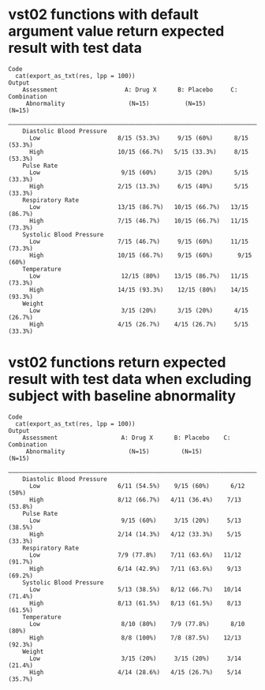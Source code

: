# vst02 functions with default argument value return expected result with test data

    Code
      cat(export_as_txt(res, lpp = 100))
    Output
        Assessment                   A: Drug X      B: Placebo     C: Combination
         Abnormality                  (N=15)          (N=15)           (N=15)    
        —————————————————————————————————————————————————————————————————————————
        Diastolic Blood Pressure                                                 
          Low                      8/15 (53.3%)     9/15 (60%)      8/15 (53.3%) 
          High                     10/15 (66.7%)   5/15 (33.3%)     8/15 (53.3%) 
        Pulse Rate                                                               
          Low                       9/15 (60%)      3/15 (20%)      5/15 (33.3%) 
          High                     2/15 (13.3%)     6/15 (40%)      5/15 (33.3%) 
        Respiratory Rate                                                         
          Low                      13/15 (86.7%)   10/15 (66.7%)   13/15 (86.7%) 
          High                     7/15 (46.7%)    10/15 (66.7%)   11/15 (73.3%) 
        Systolic Blood Pressure                                                  
          Low                      7/15 (46.7%)     9/15 (60%)     11/15 (73.3%) 
          High                     10/15 (66.7%)    9/15 (60%)       9/15 (60%)  
        Temperature                                                              
          Low                       12/15 (80%)    13/15 (86.7%)   11/15 (73.3%) 
          High                     14/15 (93.3%)    12/15 (80%)    14/15 (93.3%) 
        Weight                                                                   
          Low                       3/15 (20%)      3/15 (20%)      4/15 (26.7%) 
          High                     4/15 (26.7%)    4/15 (26.7%)     5/15 (33.3%) 

# vst02 functions return expected result with test data when excluding subject with baseline abnormality

    Code
      cat(export_as_txt(res, lpp = 100))
    Output
        Assessment                  A: Drug X      B: Placebo    C: Combination
         Abnormality                  (N=15)         (N=15)          (N=15)    
        ———————————————————————————————————————————————————————————————————————
        Diastolic Blood Pressure                                               
          Low                      6/11 (54.5%)    9/15 (60%)      6/12 (50%)  
          High                     8/12 (66.7%)   4/11 (36.4%)    7/13 (53.8%) 
        Pulse Rate                                                             
          Low                       9/15 (60%)     3/15 (20%)     5/13 (38.5%) 
          High                     2/14 (14.3%)   4/12 (33.3%)    5/15 (33.3%) 
        Respiratory Rate                                                       
          Low                      7/9 (77.8%)    7/11 (63.6%)   11/12 (91.7%) 
          High                     6/14 (42.9%)   7/11 (63.6%)    9/13 (69.2%) 
        Systolic Blood Pressure                                                
          Low                      5/13 (38.5%)   8/12 (66.7%)   10/14 (71.4%) 
          High                     8/13 (61.5%)   8/13 (61.5%)    8/13 (61.5%) 
        Temperature                                                            
          Low                       8/10 (80%)    7/9 (77.8%)      8/10 (80%)  
          High                      8/8 (100%)    7/8 (87.5%)    12/13 (92.3%) 
        Weight                                                                 
          Low                       3/15 (20%)     3/15 (20%)     3/14 (21.4%) 
          High                     4/14 (28.6%)   4/15 (26.7%)    5/14 (35.7%) 

